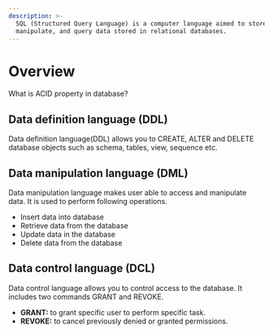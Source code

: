```yaml
---
description: >-
  SQL (Structured Query Language) is a computer language aimed to store,
  manipulate, and query data stored in relational databases.
---
```


# Overview

What is ACID property in database?



## Data definition language \(DDL\)

Data definition language\(DDL\) allows you to CREATE, ALTER and DELETE database objects such as schema, tables, view, sequence etc.

## Data manipulation language \(DML\)

Data manipulation language makes user able to access and manipulate data. It is used to perform following operations.

* Insert data into database
* Retrieve data from the database
* Update data in the database
* Delete data from the database

## Data control language \(DCL\)

Data control language allows you to control access to the database. It includes two commands GRANT and REVOKE. 

* **GRANT:** to grant specific user to perform specific task. 
* **REVOKE:** to cancel previously denied or granted permissions.

